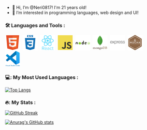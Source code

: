 - 👋 Hi, I’m @Neri0817! I'm 21 years old!
- 👀 I’m interested in programming languages, web design and UI!

### :hammer_and_wrench: Languages and Tools :
<div>
  <img src="https://github.com/devicons/devicon/blob/master/icons/html5/html5-original.svg" title="HTML5" alt="HTML" width="50" height="50"/>&nbsp;
  <img src="https://github.com/devicons/devicon/blob/master/icons/css3/css3-plain-wordmark.svg"  title="CSS3" alt="CSS" width="50" height="50"/>&nbsp;
  <img src="https://github.com/devicons/devicon/blob/master/icons/react/react-original-wordmark.svg" title="React" alt="React" width="50" height="50"/>&nbsp;
  <img src="https://github.com/devicons/devicon/blob/master/icons/javascript/javascript-original.svg" title="JavaScript" alt="JavaScript" width="50" height="50"/>&nbsp;
  <img src="https://github.com/devicons/devicon/blob/master/icons/nodejs/nodejs-original-wordmark.svg" title="NodeJS" alt="NodeJS" width="50" height="50"/>&nbsp;
  <img src="https://github.com/devicons/devicon/blob/master/icons/mongodb/mongodb-original-wordmark.svg" title="MongoDB" alt="MongoDB" width="50" height="50"/>&nbsp;
  <img src="https://github.com/devicons/devicon/blob/master/icons/express/express-original-wordmark.svg" title="Express" alt="Exspress" width="50" height="50"/>&nbsp;
  <img src="https://github.com/devicons/devicon/blob/master/icons/mocha/mocha-plain.svg" title="Mocha" alt="Mocha" width="50" height="50"/>&nbsp;
  <img src="https://github.com/devicons/devicon/blob/master/icons/vscode/vscode-original-wordmark.svg" title="Visual Studio Code" alt="Visual Studio Code" width="50" height="50"/>&nbsp;
</div>

 ### 💻: My Most Used Languages :
 [![Top Langs](https://github-readme-stats.vercel.app/api/top-langs/?username=Neri0817&layout=compact&theme=radical)](https://github.com/anuraghazra/github-readme-stats)

### 🔥: My Stats :
 [![GitHub Streak](https://streak-stats.demolab.com?user=Neri0817&theme=midnight-purple&hide_border=true&date_format=M%20j%5B%2C%20Y%5D&mode=weekly&fire=EB5454&ring=EB5454&background=22272E&stroke=EB5454)](https://git.io/streak-stats)

 [![Anurag's GitHub stats](https://github-readme-stats.vercel.app/api?username=Neri0817&show_icons=true&theme=radical)](https://github.com/anuraghazra/github-readme-stats)
 

  
